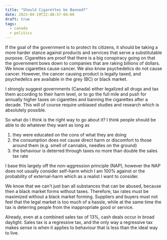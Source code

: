 ```yaml
---
title: "Should Cigarettes be Banned?"
date: 2023-04-19T22:48:57-04:00
draft: true
tags:
  - canada
  - politics
---
```


If the goal of the government is to protect its citizens, it should be taking a more harder stance against products and services that serve a substitutable purpose. Cigarettes are proof that there is a big conspiracy going on that the government bows down to companies that are raking billions of dollars. We know cigarettes cause cancer. We also know psychedelics do not cause cancer. However, the cancer causing product is legally taxed, and psychedelics are available in the grey (BC) or black market.

I strongly suggest governments (Canada) either legalized all drugs and tax them according to their harm level, or to go the full mile and push for annually higher taxes on cigarettes and banning the cigarettes after a decade. This will of course require unbiased studies and research which is absolutely possible.

So what do I think is the right way to go about it? I think people should be able to do whatever they want as long as

1. they were educated on the cons of what they are doing
2. the consumption does not cause direct harm or discomfort to those around them (e.g. smell of cannabis, needles on the ground)
3. the behaviour is deterred through taxes no more than double the sales tax rate

I base this largely off the non-aggression principle (NAP), however the NAP does not usually consider self-harm which I am 100% against or the probability of external-harm which as a realist I want to consider.

We know that we can't just ban all substances that can be abused, because then a black market forms without taxes. Therefore, tax rates must be maximized without a black market forming. Suppliers and buyers must not feel that the legal market is too much of a hassle, while at the same time the tax is deterring people from the inappropriate good or service.

Already, even at a combined sales tax of 13%, cash deals occur in broad daylight. Sales tax is a regressive tax, and the only way a regressive tax makes sense is when it applies to behaviour that is less than the ideal way to live.
